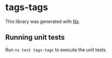# tags-tags

This library was generated with [Nx](https://nx.dev).

## Running unit tests

Run `nx test tags-tags` to execute the unit tests.
